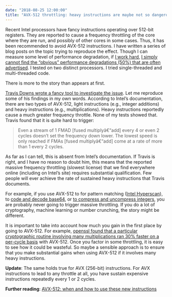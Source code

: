 ```yaml
---
date: "2018-08-25 12:00:00"
title: "AVX-512 throttling: heavy instructions are maybe not so dangerous"
---
```




Recent Intel processors have fancy instructions operating over 512-bit registers. They are reported to cause a frequency throttling of the core where they are run, and possibly of other cores in some cases. Thus, it has been recommended to avoid AVX-512 instructions. I have written a series of blog posts on the topic trying to reproduce the effect. Though I can measure some level of performance degradation, if [I work hard](/lemire/blog/2018/08/24/trying-harder-to-make-avx-512-look-bad-my-quantified-and-reproducible-results/), [I simply cannot find the &ldquo;obvious&rdquo; performance degradations (50%) that are often advertised](https://blog.cloudflare.com/on-the-dangers-of-intels-frequency-scaling/). I tested on two distinct processors. I tried single-threaded and multi-threaded code. 

There is more to the story than appears at first. 

[Travis Downs wrote a fancy tool to investigate the issue](https://github.com/travisdowns/avx-turbo). Let me reproduce some of his findings in my own words. According to Intel&rsquo;s documentation, there are two types of AVX-512, light instructions (e.g., integer additions) and heavy instructions (e.g., multiplications). Heavy instructions reportedly cause a much greater frequency throttle. None of my tests showed that. Travis found that it is quite hard to trigger: 

> Even a stream of 1 FMAD [fused multiplyâ€“add] every 4 or even 2 cycles doesn&rsquo;t set the frequency down lower. The lowest speed is only reached if FMAs [fused multiplyâ€“add] come at a rate of more than 1 every 2 cycles.


As far as I can tell, this is absent from Intel&rsquo;s documentation. If Travis is right, and I have no reason to doubt him, this means that the reported massive frequency throttling (slowest license) that we find everywhere online (including on Intel&rsquo;s site) requires substantial qualification. Few people will ever achieve the rate of sustained heavy instructions that Travis documents.

For example, if you use AVX-512 to for pattern matching ([Intel Hyperscan](https://github.com/intel/hyperscan)), to [code and decode base64](/lemire/blog/2018/01/17/ridiculously-fast-base64-encoding-and-decoding/), or [to compress and uncompress integers](/lemire/blog/2017/09/27/stream-vbyte-breaking-new-speed-records-for-integer-compression/), you are probably never going to trigger massive throttling. If you do a lot of cryptography, machine learning or number crunching, the story might be different. 

It is important to take into account how much you gain in the first place by going to AVX-512. For example, [openssl found that a particular cryptographic routine involving many multiplications ran 30% faster on a per-cycle basis](https://github.com/openssl/openssl/pull/4838/files) with AVX-512. Once you factor in some throttling, it is easy to see how it could be wasteful. So maybe a sensible approach is to ensure that you make substantial gains when using AVX-512 if it involves many heavy instructions.

__Update__: The same holds true for AVX (256-bit) instructions. For AVX instructions to lead to any throttle at all, you have sustain expensive instructions repeatedly every 1 or 2 cycles.

__Further reading__: [AVX-512: when and how to use these new instructions](/lemire/blog/2018/09/07/avx-512-when-and-how-to-use-these-new-instructions/)

